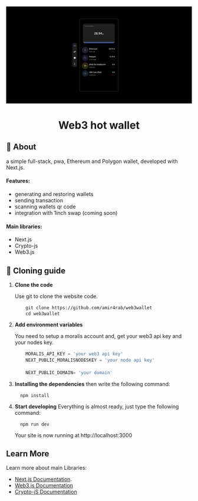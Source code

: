 ![img of website on desktop](./public/images/github/image.png)
<h1 align="center">
  Web3 hot wallet
</h1>

## 👾 About

a simple full-stack, pwa, Ethereum and Polygon wallet, developed with Next.js.

#### Features:
- generating and restoring wallets
- sending transaction
- scanning wallets qr code
- integration with 1inch swap (coming soon)

#### Main libraries:
- Next.js
- Crypto-js
- Web3.js

## 🚀 Cloning guide

1.  **Clone the code**

    Use git to clone the website code.

    ```shell
        git clone https://github.com/amir4rab/web3wallet
        cd web3wallet
    ```

2.  **Add environment variables**

    You need to setup a moralis account and, get your web3 api key and your nodes key.
    ```javascript
        MORALIS_API_KEY = 'your web3 api key'
        NEXT_PUBLIC_MORALISNODESKEY = 'your node api key'

        NEXT_PUBLIC_DOMAIN= 'your domain'
    ```

3.  **Installing the dependencies**
    then write the following command:
    ```shell
      npm install
    ```

4. **Start developing**
    Everything is almost ready, just type the following command:
    ```shell
      npm run dev
    ```
    Your site is now running at http://localhost:3000

## Learn More

Learn more about main Libraries:

- [Next.js Documentation](https://nextjs.org/docs).
- [Web3.js Documentation](https://web3js.readthedocs.io/en/v1.3.4/web3.html)
- [Crypto-jS Documentation](https://cryptojs.gitbook.io/docs)